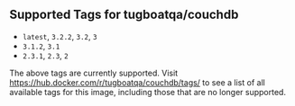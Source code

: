 ## Supported Tags for tugboatqa/couchdb

* `latest`, `3.2.2`, `3.2`, `3`
* `3.1.2`, `3.1`
* `2.3.1`, `2.3`, `2`

The above tags are currently supported. Visit https://hub.docker.com/r/tugboatqa/couchdb/tags/ to see a list of all available tags for this image, including those that are no longer supported.
